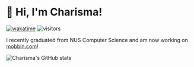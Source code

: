 # 👋 Hi, I'm Charisma!  

<!-- [![Github](https://img.shields.io/github/followers/ckcherry23?label=Follow&style=social)](https://github.com/ckcherry23) -->
[![wakatime](https://wakatime.com/badge/user/8049a562-8d10-42c8-b3fe-33ef24f32f7c.svg)](https://wakatime.com/@8049a562-8d10-42c8-b3fe-33ef24f32f7c)
![visitors](https://visitor-badge.laobi.icu/badge?page_id=ckcherry23.ckcherry23)

I recently graduated from NUS Computer Science and am now working on [mobbin.com](https://mobbin.com/browse/ios/apps)!

![Charisma's GitHub stats](https://github-readme-stats-fork-gules.vercel.app/api?username=ckcherry23&count_private=true&show_icons=true&theme=shadow_blue&text_color=4E96B0&icon_color=00779A&border_color=00779A&bg_color=8888881a&hide_border=true&rank_icon=percentile)
<!-- [![Charisma's WakaTime stats](https://github-readme-stats.vercel.app/api/wakatime?username=ckcherry23)](https://github.com/anuraghazra/github-readme-stats) -->
<!-- ![Top Langs](https://github-readme-stats-fork-gules.vercel.app/api/top-langs/?username=ckcherry23&layout=compact&theme=rose&langs_count=10&count_private=true&hide_border=true) -->
